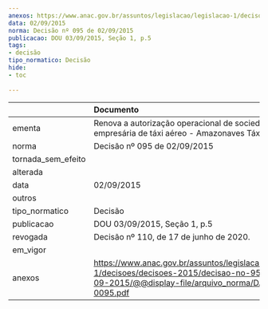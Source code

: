 ```yaml
---
anexos: https://www.anac.gov.br/assuntos/legislacao/legislacao-1/decisoes/decisoes-2015/decisao-no-95-de-02-09-2015/@@display-file/arquivo_norma/DA2015-0095.pdf
data: 02/09/2015
norma: Decisão nº 095 de 02/09/2015
publicacao: DOU 03/09/2015, Seção 1, p.5
tags:
- decisão
tipo_normatico: Decisão
hide: 
- toc 
 
---
```


|                    | Documento                                                                                                                                                |
|:-------------------|:---------------------------------------------------------------------------------------------------------------------------------------------------------|
| ementa             | Renova a autorização operacional de sociedade empresária de táxi aéreo - Amazonaves Táxi Aéreo Ltda.                                                     |
| norma              | Decisão nº 095 de 02/09/2015                                                                                                                             |
| tornada_sem_efeito |                                                                                                                                                          |
| alterada           |                                                                                                                                                          |
| data               | 02/09/2015                                                                                                                                               |
| outros             |                                                                                                                                                          |
| tipo_normatico     | Decisão                                                                                                                                                  |
| publicacao         | DOU 03/09/2015, Seção 1, p.5                                                                                                                             |
| revogada           | Decisão nº 110, de 17 de junho de 2020.                                                                                                                  |
| em_vigor           |                                                                                                                                                          |
| anexos             | https://www.anac.gov.br/assuntos/legislacao/legislacao-1/decisoes/decisoes-2015/decisao-no-95-de-02-09-2015/@@display-file/arquivo_norma/DA2015-0095.pdf |